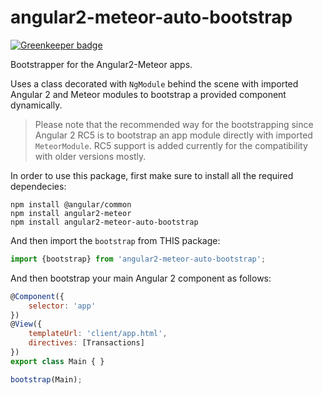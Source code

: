 # angular2-meteor-auto-bootstrap

[![Greenkeeper badge](https://badges.greenkeeper.io/Urigo/angular2-meteor-auto-bootstrap.svg)](https://greenkeeper.io/)

Bootstrapper for the Angular2-Meteor apps.

Uses a class decorated with `NgModule` behind the scene with imported Angular 2 and Meteor modules to bootstrap a provided component dynamically.

> Please note that the recommended way for the bootstrapping since Angular 2 RC5 is to bootstrap an app module directly with imported `MeteorModule`.
> RC5 support is added currently for the compatibility with older versions mostly.

In order to use this package, first make sure to install all the required dependecies:
````
npm install @angular/common
npm install angular2-meteor
npm install angular2-meteor-auto-bootstrap
````

And then import the `bootstrap` from THIS package:
````js
import {bootstrap} from 'angular2-meteor-auto-bootstrap';
````

And then bootstrap your main Angular 2 component as follows:
````js
@Component({
    selector: 'app'
})
@View({
    templateUrl: 'client/app.html',
    directives: [Transactions]
})
export class Main { }

bootstrap(Main);
````
